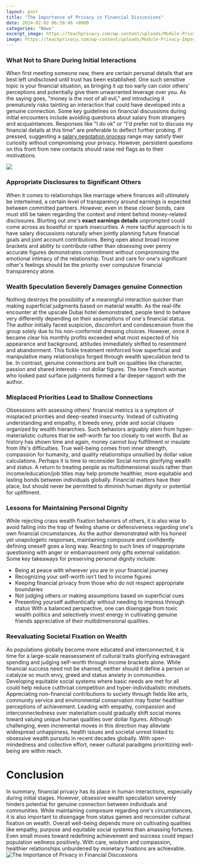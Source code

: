 ```yaml
---
layout: post
title: "The Importance of Privacy in Financial Discussions"
date: 2024-02-02 06:59:46 +0000
categories: "News"
excerpt_image: https://teachprivacy.com/wp-content/uploads/Module-Privacy-Importance-of-Protecting-Personal-Data-02.jpg
image: https://teachprivacy.com/wp-content/uploads/Module-Privacy-Importance-of-Protecting-Personal-Data-02.jpg
---
```


### What Not to Share During Initial Interactions
When first meeting someone new, there are certain personal details that are best left undisclosed until trust has been established. One such sensitive topic is your financial situation, as bringing it up too early can color others' perceptions and potentially give them unwarranted leverage over you. As the saying goes, "money is the root of all evil," and introducing it prematurely risks tainting an interaction that could have developed into a genuine connection. 
Some key guidelines on financial discussions during initial encounters include avoiding questions about salary from strangers and acquaintances. Responses like "I do ok" or "I'd prefer not to discuss my financial details at this time" are preferable to deflect further probing. If pressed, suggesting a [salary negotation process](https://fistore.mysenprints.com/collection/aday) range may satisfy their curiosity without compromising your privacy. However, persistent questions on this front from new contacts should raise red flags as to their motivations. 

![](https://1.bp.blogspot.com/-exW4-WkcAOU/VKbj-bFEFEI/AAAAAAAAAVA/vSbnvmsjwKc/s1600/Privacy%2BPolicy.jpg)
### Appropriate Disclosures to Significant Others
When it comes to relationships like marriage where finances will ultimately be intertwined, a certain level of transparency around earnings is expected between committed partners. However, even in these closer bonds, care must still be taken regarding the context and intent behind money-related disclosures. Blurting out one's **exact earnings details** unprompted could come across as boastful or spark insecurities. 
A more tactful approach is to have salary discussions naturally when jointly planning future financial goals and joint account contributions. Being open about broad income brackets and ability to contribute rather than obsessing over penny accurate figures demonstrates commitment without compromising the emotional intimacy of the relationship. Trust and care for one's significant other's feelings should be the priority over compulsive financial transparency alone.
### Wealth Speculation Severely Damages genuine Connection
Nothing destroys the possibility of a meaningful interaction quicker than making superficial judgments based on material wealth. As the real-life encounter at the upscale Dubai hotel demonstrated, people tend to behave very differently depending on their assumptions of one's financial status. The author initially faced suspicion, discomfort and condescension from the group solely due to his non-conformist dressing choices. 
However, once it became clear his monthly profits exceeded what most expected of his appearance and background, attitudes immediately shifted to resentment and abandonment. This fickle treatment reinforced how superficial and manipulative many relationships forged through wealth speculation tend to be. In contrast, genuine connections are built on qualities like character, passion and shared interests - not dollar figures. The lone French woman who looked past surface judgments formed a far deeper rapport with the author.
### Misplaced Priorities Lead to Shallow Connections
Obsessions with assessing others' financial metrics is a symptom of misplaced priorities and deep-seated insecurity. Instead of cultivating understanding and empathy, it breeds envy, pride and social cliques organized by wealth hierarchies. Such behaviors arguably stem from hyper-materialistic cultures that tie self-worth far too closely to net worth. But as history has shown time and again, money cannot buy fulfillment or insulate from life's difficulties. 
True well-being comes from inner strength, compassion for humanity, and quality relationships unsullied by dollar value calculations. Perhaps it is time to reconsider Social norms glorifying wealth and status. A return to treating people as multidimensional souls rather than income/education/job titles may help promote healthier, more equitable and lasting bonds between individuals globally. Financial matters have their place, but should never be permitted to diminish human dignity or potential for upliftment.
### Lessons for Maintaining Personal Dignity 
While rejecting crass wealth fixation behaviors of others, it is also wise to avoid falling into the trap of feeling shame or defensiveness regarding one's own financial circumstances. As the author demonstrated with his honest yet unapologetic responses, maintaining composure and confidently defining oneself goes a long way. Reacting to such lines of inappropriate questioning with anger or embarrassment only gifts external validation. 
Some key takeaways for preserving personal dignity include: 
- Being at peace with wherever you are in your financial journey
- Recognizing your self-worth isn't tied to income figures 
- Keeping financial privacy from those who do not respect appropriate boundaries
- Not judging others or making assumptions based on superficial cues
- Presenting yourself authentically without needing to impress through status
With a balanced perspective, one can disengage from toxic wealth politics and selectively invest energy in cultivating genuine friends appreciative of their multidimensional qualities.
### Reevaluating Societal Fixation on Wealth 
As populations globally become more educated and interconnected, it is time for a large-scale reassessment of cultural traits glorifying extravagant spending and judging self-worth through income brackets alone. While financial success need not be shamed, neither should it define a person or catalyze so much envy, greed and status anxiety in communities. 
Developing equitable social systems where basic needs are met for all could help reduce cutthroat competition and hyper-individualistic mindsets. Appreciating non-financial contributions to society through fields like arts, community service and environmental conservation may foster healthier perceptions of achievement. 
Leading with empathy, compassion and interconnectedness over materialism could gradually shift social mores toward valuing unique human qualities over dollar figures. Although challenging, even incremental moves in this direction may alleviate widespread unhappiness, health issues and societal unrest linked to obsessive wealth pursuits in recent decades globally. With open-mindedness and collective effort, newer cultural paradigms prioritizing well-being are within reach.
# Conclusion
In summary, financial privacy has its place in human interactions, especially during initial stages. However, obsessive wealth speculation severely hinders potential for genuine connection between individuals and communities. While maintaining composure regarding one's circumstances, it is also important to disengage from status games and reconsider cultural fixation on wealth. Overall well-being depends more on cultivating qualities like empathy, purpose and equitable social systems than amassing fortunes. Even small moves toward redefining achievement and success could impact population wellness positively. With care, wisdom and compassion, healthier relationships unburdened by monetary fixations are achievable.
![The Importance of Privacy in Financial Discussions](https://teachprivacy.com/wp-content/uploads/Module-Privacy-Importance-of-Protecting-Personal-Data-02.jpg)